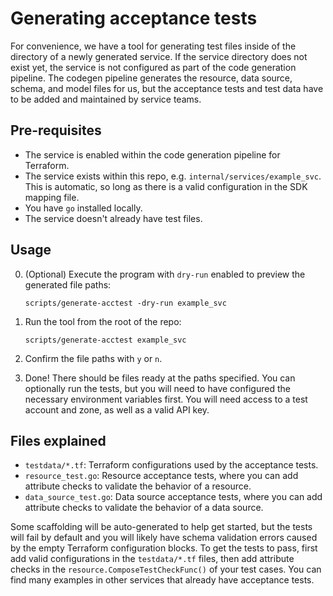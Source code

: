 # Generating acceptance tests

For convenience, we have a tool for generating test files inside of the directory of a newly generated service. If the service directory does not exist yet, the service is not configured as part of the code generation pipeline. The codegen pipeline generates the resource, data source, schema, and model files for us, but the acceptance tests and test data have to be added and maintained by service teams.

## Pre-requisites

- The service is enabled within the code generation pipeline for Terraform.
- The service exists within this repo, e.g. `internal/services/example_svc`. This is automatic, so long as there is a valid configuration in the SDK mapping file.
- You have `go` installed locally.
- The service doesn't already have test files.

## Usage

0. (Optional) Execute the program with `dry-run` enabled to preview the generated file paths:

    `scripts/generate-acctest -dry-run example_svc`

1. Run the tool from the root of the repo:

    `scripts/generate-acctest example_svc`

2. Confirm the file paths with `y` or `n`.
3. Done! There should be files ready at the paths specified. You can optionally run the tests, but you will need to have configured the necessary environment variables first. You will need access to a test account and zone, as well as a valid API key.

## Files explained

- `testdata/*.tf`: Terraform configurations used by the acceptance tests.
- `resource_test.go`: Resource acceptance tests, where you can add attribute checks to validate the behavior of a resource.
- `data_source_test.go`: Data source acceptance tests, where you can add attribute checks to validate the behavior of a data source.

Some scaffolding will be auto-generated to help get started, but the tests will fail by default and you will likely have schema validation errors caused by the empty Terraform configuration blocks. To get the tests to pass, first add valid configurations in the `testdata/*.tf` files, then add attribute checks in the `resource.ComposeTestCheckFunc()` of your test cases. You can find many examples in other services that already have acceptance tests.
